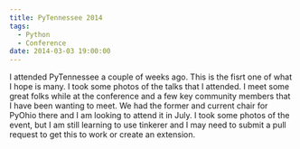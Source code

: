 ```yaml
---
title: PyTennessee 2014
tags:
  - Python
  - Conference
date: 2014-03-03 19:00:00
---
```


I attended PyTennessee a couple of weeks ago.  This is the fisrt one
of what I hope is many.  I took some photos of the talks that I attended.
I meet some great folks while at the conference and a few key community
members that I have been wanting to meet.  We had the former and current
chair for PyOhio there and I am looking to attend it in July.  I took
some photos of the event, but I am still learning to use tinkerer and
I may need to submit a pull request to get this to work or create an
extension.